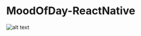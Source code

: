 # MoodOfDay-ReactNative
![alt text](https://github.com/thepetruha/MoodOfDay-ReactNative/blob/main/Simulator.png)

